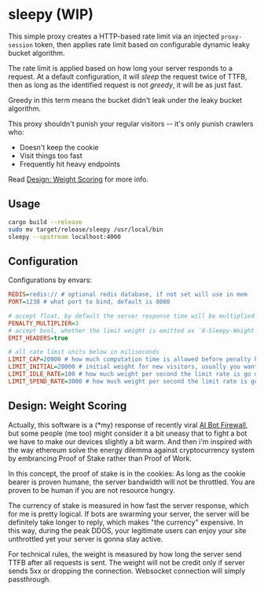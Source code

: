 # sleepy (WIP)

This simple proxy creates a HTTP-based rate limit via an injected `proxy-session` token, then applies rate limit based on configurable dynamic leaky bucket algorithm.

The rate limit is applied based on how long your server responds to a request. At a default configuration, it will *sleep* the request twice of TTFB, then as long as the identified request is not *greedy*, it will be as just fast.

Greedy in this term means the bucket didn't leak under the leaky bucket algorithm.

This proxy shouldn't punish your regular visitors -- it's only punish crawlers who:

- Doesn't keep the cookie
- Visit things too fast
- Frequently hit heavy endpoints

Read [Design: Weight Scoring](#design-weight-scoring) for more info.

## Usage

```sh
cargo build --release
sudo mv target/release/sleepy /usr/local/bin
sleepy --upstream localhost:4000
```

## Configuration

Configurations by envars:

```ini
REDIS=redis:// # optional redis database, if not set will use in mem
PORT=1238 # what port to bind, default is 8000

# accept float, by default the server response time will be multiplied by this
PENALTY_MULTIPLIER=3
# accept bool, whether the limit weight is emitted as `X-Sleepy-Weight`
EMIT_HEADERS=true

# all rate limit units below in miliseconds
LIMIT_CAP=20000 # how much computation time is allowed before penalty kicks in
LIMIT_INITIAL=20000 # initial weight for new visitors, usually you want this the same as limit cap
LIMIT_IDLE_RATE=100 # how much weight per second the limit rate is go down by no traffic
LIMIT_SPEND_RATE=3000 # how much weight per second the limit rate is go up by server time
```

## Design: Weight Scoring

Actually, this software is a (\*my) response of recently viral [AI Bot Firewall](https://github.com/TecharoHQ/anubis), but some people (me too) might consider it a bit uneasy that to fight a bot we have to make our devices slightly a bit warm. And then i'm inspired with the way ethereum solve the energy dilemma against cryptocurrency system by embrancing Proof of Stake rather than Proof of Work.

In this concept, the proof of stake is in the cookies: As long as the cookie bearer is proven humane, the server bandwidth will not be throttled. You are proven to be human if you are not resource hungry.

The currency of stake is measured in how fast the server response, which for me is pretty logical. If bots are swarming your server, the server will be definitely take longer to reply, which makes "the currency" expensive. In this way, during the peak DDOS, your legitimate users can enjoy your site unthrottled yet your server is gonna stay active.

For technical rules, the weight is measured by how long the server send TTFB after all requests is sent. The weight will not be credit only if server sends 5xx or dropping the connection. Websocket connection will simply passthrough.
